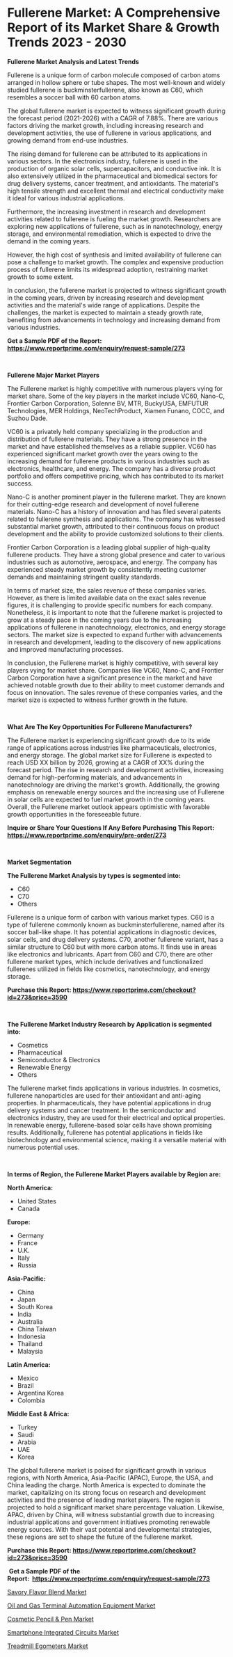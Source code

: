 <p><h1>Fullerene Market: A Comprehensive Report of its Market Share & Growth Trends 2023 - 2030</h1></p><p><strong>Fullerene Market Analysis and Latest Trends</strong></p>
<p><p>Fullerene is a unique form of carbon molecule composed of carbon atoms arranged in hollow sphere or tube shapes. The most well-known and widely studied fullerene is buckminsterfullerene, also known as C60, which resembles a soccer ball with 60 carbon atoms.</p><p>The global fullerene market is expected to witness significant growth during the forecast period (2021-2026) with a CAGR of 7.88%. There are various factors driving the market growth, including increasing research and development activities, the use of fullerene in various applications, and growing demand from end-use industries.</p><p>The rising demand for fullerene can be attributed to its applications in various sectors. In the electronics industry, fullerene is used in the production of organic solar cells, supercapacitors, and conductive ink. It is also extensively utilized in the pharmaceutical and biomedical sectors for drug delivery systems, cancer treatment, and antioxidants. The material's high tensile strength and excellent thermal and electrical conductivity make it ideal for various industrial applications.</p><p>Furthermore, the increasing investment in research and development activities related to fullerene is fueling the market growth. Researchers are exploring new applications of fullerene, such as in nanotechnology, energy storage, and environmental remediation, which is expected to drive the demand in the coming years.</p><p>However, the high cost of synthesis and limited availability of fullerene can pose a challenge to market growth. The complex and expensive production process of fullerene limits its widespread adoption, restraining market growth to some extent.</p><p>In conclusion, the fullerene market is projected to witness significant growth in the coming years, driven by increasing research and development activities and the material's wide range of applications. Despite the challenges, the market is expected to maintain a steady growth rate, benefiting from advancements in technology and increasing demand from various industries.</p></p>
<p><strong>Get a Sample PDF of the Report:&nbsp; <a href="https://www.reportprime.com/enquiry/request-sample/273">https://www.reportprime.com/enquiry/request-sample/273</a></strong></p>
<p>&nbsp;</p>
<p><strong>Fullerene Major Market Players</strong></p>
<p><p>The Fullerene market is highly competitive with numerous players vying for market share. Some of the key players in the market include VC60, Nano-C, Frontier Carbon Corporation, Solenne BV, MTR, BuckyUSA, EMFUTUR Technologies, MER Holdings, NeoTechProduct, Xiamen Funano, COCC, and Suzhou Dade.</p><p>VC60 is a privately held company specializing in the production and distribution of fullerene materials. They have a strong presence in the market and have established themselves as a reliable supplier. VC60 has experienced significant market growth over the years owing to the increasing demand for fullerene products in various industries such as electronics, healthcare, and energy. The company has a diverse product portfolio and offers competitive pricing, which has contributed to its market success.</p><p>Nano-C is another prominent player in the fullerene market. They are known for their cutting-edge research and development of novel fullerene materials. Nano-C has a history of innovation and has filed several patents related to fullerene synthesis and applications. The company has witnessed substantial market growth, attributed to their continuous focus on product development and the ability to provide customized solutions to their clients.</p><p>Frontier Carbon Corporation is a leading global supplier of high-quality fullerene products. They have a strong global presence and cater to various industries such as automotive, aerospace, and energy. The company has experienced steady market growth by consistently meeting customer demands and maintaining stringent quality standards.</p><p>In terms of market size, the sales revenue of these companies varies. However, as there is limited available data on the exact sales revenue figures, it is challenging to provide specific numbers for each company. Nonetheless, it is important to note that the fullerene market is projected to grow at a steady pace in the coming years due to the increasing applications of fullerene in nanotechnology, electronics, and energy storage sectors. The market size is expected to expand further with advancements in research and development, leading to the discovery of new applications and improved manufacturing processes.</p><p>In conclusion, the Fullerene market is highly competitive, with several key players vying for market share. Companies like VC60, Nano-C, and Frontier Carbon Corporation have a significant presence in the market and have achieved notable growth due to their ability to meet customer demands and focus on innovation. The sales revenue of these companies varies, and the market size is expected to witness further growth in the future.</p></p>
<p>&nbsp;</p>
<p><strong>What Are The Key Opportunities For Fullerene Manufacturers?</strong></p>
<p><p>The Fullerene market is experiencing significant growth due to its wide range of applications across industries like pharmaceuticals, electronics, and energy storage. The global market size for Fullerene is expected to reach USD XX billion by 2026, growing at a CAGR of XX% during the forecast period. The rise in research and development activities, increasing demand for high-performing materials, and advancements in nanotechnology are driving the market's growth. Additionally, the growing emphasis on renewable energy sources and the increasing use of Fullerene in solar cells are expected to fuel market growth in the coming years. Overall, the Fullerene market outlook appears optimistic with favorable growth opportunities in the foreseeable future.</p></p>
<p><strong>Inquire or Share Your Questions If Any Before Purchasing This Report: <a href="https://www.reportprime.com/enquiry/pre-order/273">https://www.reportprime.com/enquiry/pre-order/273</a></strong></p>
<p>&nbsp;</p>
<p><strong>Market Segmentation</strong></p>
<p><strong>The Fullerene Market Analysis by types is segmented into:</strong></p>
<p><ul><li>C60</li><li>C70</li><li>Others</li></ul></p>
<p><p>Fullerene is a unique form of carbon with various market types. C60 is a type of fullerene commonly known as buckminsterfullerene, named after its soccer ball-like shape. It has potential applications in diagnostic devices, solar cells, and drug delivery systems. C70, another fullerene variant, has a similar structure to C60 but with more carbon atoms. It finds use in areas like electronics and lubricants. Apart from C60 and C70, there are other fullerene market types, which include derivatives and functionalized fullerenes utilized in fields like cosmetics, nanotechnology, and energy storage.</p></p>
<p><strong>Purchase this Report:&nbsp;<a href="https://www.reportprime.com/checkout?id=273&price=3590">https://www.reportprime.com/checkout?id=273&price=3590</a></strong></p>
<p>&nbsp;</p>
<p><strong>The Fullerene Market Industry Research by Application is segmented into:</strong></p>
<p><ul><li>Cosmetics</li><li>Pharmaceutical</li><li>Semiconductor & Electronics</li><li>Renewable Energy</li><li>Others</li></ul></p>
<p><p>The fullerene market finds applications in various industries. In cosmetics, fullerene nanoparticles are used for their antioxidant and anti-aging properties. In pharmaceuticals, they have potential applications in drug delivery systems and cancer treatment. In the semiconductor and electronics industry, they are used for their electrical and optical properties. In renewable energy, fullerene-based solar cells have shown promising results. Additionally, fullerene has potential applications in fields like biotechnology and environmental science, making it a versatile material with numerous potential uses.</p></p>
<p>&nbsp;</p>
<p><strong>In terms of Region, the Fullerene Market Players available by Region are:</strong></p>
<p>
    <p> <strong> North America: </strong>
        <ul>
            <li>United States</li>
            <li>Canada</li>
        </ul>
        </p> 
    <p> <strong> Europe: </strong>
        <ul>
            <li>Germany</li>
            <li>France</li>
            <li>U.K.</li>
            <li>Italy</li>
            <li>Russia</li>
        </ul>
        </p> 
    <p> <strong> Asia-Pacific: </strong>
        <ul>
            <li>China</li>
            <li>Japan</li>
            <li>South Korea</li>
            <li>India</li>
            <li>Australia</li>
            <li>China Taiwan</li>
            <li>Indonesia</li>
            <li>Thailand</li>
            <li>Malaysia</li>
        </ul>
        </p> 
    <p> <strong> Latin America: </strong>
        <ul>
            <li>Mexico</li>
            <li>Brazil</li>
            <li>Argentina Korea</li>
            <li>Colombia</li>
        </ul>
        </p> 
    <p> <strong> Middle East & Africa: </strong>
        <ul>
            <li>Turkey</li>
            <li>Saudi</li>
            <li>Arabia</li>
            <li>UAE</li>
            <li>Korea</li>
        </ul>
    </p>
    </p>
<p><p>The global fullerene market is poised for significant growth in various regions, with North America, Asia-Pacific (APAC), Europe, the USA, and China leading the charge. North America is expected to dominate the market, capitalizing on its strong focus on research and development activities and the presence of leading market players. The region is projected to hold a significant market share percentage valuation. Likewise, APAC, driven by China, will witness substantial growth due to increasing industrial applications and government initiatives promoting renewable energy sources. With their vast potential and developmental strategies, these regions are set to shape the future of the fullerene market.</p></p>
<p><strong>Purchase this Report: <a href="https://www.reportprime.com/checkout?id=273&price=3590">https://www.reportprime.com/checkout?id=273&price=3590</a></strong></p>
<p>&nbsp;<strong>Get a Sample PDF of the Report:&nbsp;&nbsp;<a href="https://www.reportprime.com/enquiry/request-sample/273">https://www.reportprime.com/enquiry/request-sample/273</a></strong></p>
<p><strong></strong></p>
<p><p><a href="https://medium.com/@eliasmann73/savory-flavor-blend-market-analysis-and-sze-forecasted-for-period-from-2023-to-2030-05ec4a03ef70">Savory Flavor Blend Market</a></p><p><a href="https://medium.com/@gerardowolf/oil-and-gas-terminal-automation-equipment-market-trends-forecast-and-competitive-analysis-to-b4ecdc43913a">Oil and Gas Terminal Automation Equipment Market</a></p><p><a href="https://medium.com/@fifth.dress.cause/cosmetic-pencil-pen-market-furnishes-information-on-market-share-market-trends-and-market-c99910f2ef95">Cosmetic Pencil & Pen Market</a></p><p><a href="https://medium.com/@soap.equip.win/smartphone-integrated-circuits-market-trends-and-market-analysis-forecasted-for-period-2023-2030-a496792522b9">Smartphone Integrated Circuits Market</a></p><p><a href="https://medium.com/@hazelharvey1918/treadmill-egometers-market-report-reveals-the-latest-trends-and-growth-opportunities-of-this-market-932ff5c6250f">Treadmill Egometers Market</a></p></p>